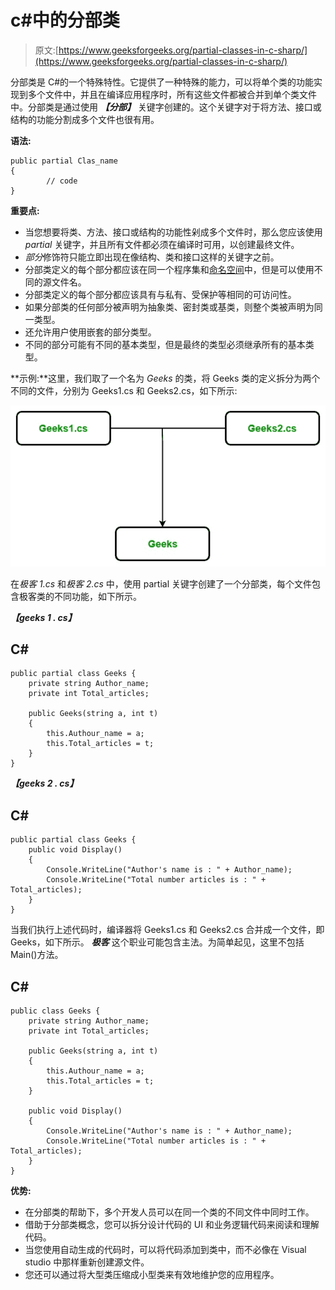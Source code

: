 # c#中的分部类

> 原文:[https://www.geeksforgeeks.org/partial-classes-in-c-sharp/](https://www.geeksforgeeks.org/partial-classes-in-c-sharp/)

分部类是 C#的一个特殊特性。它提供了一种特殊的能力，可以将单个类的功能实现到多个文件中，并且在编译应用程序时，所有这些文件都被合并到单个类文件中。分部类是通过使用 ***【分部】*** 关键字创建的。这个关键字对于将方法、接口或结构的功能分割成多个文件也很有用。

**语法:**

```
public partial Clas_name  
{
        // code
}

```

**重要点:**

*   当您想要将类、方法、接口或结构的功能性剁成多个文件时，那么您应该使用 *partial* 关键字，并且所有文件都必须在编译时可用，以创建最终文件。
*   *部分*修饰符只能立即出现在像结构、类和接口这样的关键字之前。
*   分部类定义的每个部分都应该在同一个程序集和[命名空间](https://www.geeksforgeeks.org/c-namespaces/)中，但是可以使用不同的源文件名。
*   分部类定义的每个部分都应该具有与私有、受保护等相同的可访问性。
*   如果分部类的任何部分被声明为抽象类、密封类或基类，则整个类被声明为同一类型。
*   还允许用户使用嵌套的部分类型。
*   不同的部分可能有不同的基本类型，但是最终的类型必须继承所有的基本类型。

**示例:**这里，我们取了一个名为 *Geeks* 的类，将 Geeks 类的定义拆分为两个不同的文件，分别为 Geeks1.cs 和 Geeks2.cs，如下所示:

![](img/3e91b539051e5293b004158338a95905.png)

在*极客 1.cs* 和*极客 2.cs* 中，使用 partial 关键字创建了一个分部类，每个文件包含极客类的不同功能，如下所示。

***【geeks 1 . cs】***

## C#

```
public partial class Geeks {
    private string Author_name;
    private int Total_articles;

    public Geeks(string a, int t)
    {
        this.Authour_name = a;
        this.Total_articles = t;
    }
}
```

***【geeks 2 . cs】***

## C#

```
public partial class Geeks {
    public void Display()
    {
        Console.WriteLine("Author's name is : " + Author_name);
        Console.WriteLine("Total number articles is : " + Total_articles);
    }
}
```

当我们执行上述代码时，编译器将 Geeks1.cs 和 Geeks2.cs 合并成一个文件，即 Geeks，如下所示。
***极客*** 这个职业可能包含主法。为简单起见，这里不包括 Main()方法。

## C#

```
public class Geeks {
    private string Author_name;
    private int Total_articles;

    public Geeks(string a, int t)
    {
        this.Authour_name = a;
        this.Total_articles = t;
    }

    public void Display()
    {
        Console.WriteLine("Author's name is : " + Author_name);
        Console.WriteLine("Total number articles is : " + Total_articles);
    }
}
```

**优势:**

*   在分部类的帮助下，多个开发人员可以在同一个类的不同文件中同时工作。
*   借助于分部类概念，您可以拆分设计代码的 UI 和业务逻辑代码来阅读和理解代码。
*   当您使用自动生成的代码时，可以将代码添加到类中，而不必像在 Visual studio 中那样重新创建源文件。
*   您还可以通过将大型类压缩成小型类来有效地维护您的应用程序。